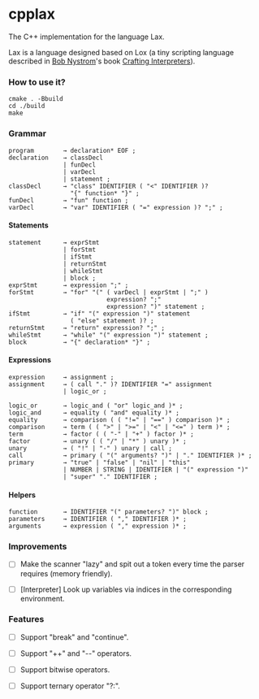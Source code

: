 # cpplax
The C++ implementation for the language Lax.

Lax is a language designed based on Lox (a tiny scripting language described in [Bob Nystrom](https://stuffwithstuff.com/)'s book [Crafting Interpreters](https://craftinginterpreters.com/)).
 
### How to use it?

```
cmake . -Bbuild
cd ./build
make
```

### Grammar

```bnf
program        → declaration* EOF ;
declaration    → classDecl
               | funDecl
               | varDecl
               | statement ;
classDecl      → "class" IDENTIFIER ( "<" IDENTIFIER )?
                 "{" function* "}" ;
funDecl        → "fun" function ;
varDecl        → "var" IDENTIFIER ( "=" expression )? ";" ;
```

#### Statements

```bnf
statement      → exprStmt
               | forStmt
               | ifStmt
               | returnStmt
               | whileStmt
               | block ;
exprStmt       → expression ";" ;
forStmt        → "for" "(" ( varDecl | exprStmt | ";" )
                           expression? ";"
                           expression? ")" statement ;
ifStmt         → "if" "(" expression ")" statement
                 ( "else" statement )? ;
returnStmt     → "return" expression? ";" ;
whileStmt      → "while" "(" expression ")" statement ;
block          → "{" declaration* "}" ;
```

#### Expressions

```bnf
expression     → assignment ;
assignment     → ( call "." )? IDENTIFIER "=" assignment
               | logic_or ;

logic_or       → logic_and ( "or" logic_and )* ;
logic_and      → equality ( "and" equality )* ;
equality       → comparison ( ( "!=" | "==" ) comparison )* ;
comparison     → term ( ( ">" | ">=" | "<" | "<=" ) term )* ;
term           → factor ( ( "-" | "+" ) factor )* ;
factor         → unary ( ( "/" | "*" ) unary )* ;
unary          → ( "!" | "-" ) unary | call ;
call           → primary ( "(" arguments? ")" | "." IDENTIFIER )* ;
primary        → "true" | "false" | "nil" | "this"
               | NUMBER | STRING | IDENTIFIER | "(" expression ")"
               | "super" "." IDENTIFIER ;
```
#### Helpers

```bnf
function       → IDENTIFIER "(" parameters? ")" block ;
parameters     → IDENTIFIER ( "," IDENTIFIER )* ;
arguments      → expression ( "," expression )* ;
```


### Improvements

- [ ] Make the scanner "lazy" and spit out a token every time the parser requires (memory friendly).
- [ ] [Interpreter] Look up variables via indices in the corresponding environment.


### Features

- [ ] Support "break" and "continue".
- [ ] Support "++" and "--" operators.
- [ ] Support bitwise operators.
- [ ] Support ternary operator "?:".

